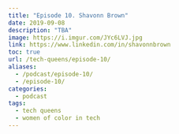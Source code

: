 ```yaml
---
title: "Episode 10. Shavonn Brown"
date: 2019-09-08
description: "TBA"
image: https://i.imgur.com/JYc6LVJ.jpg
link: https://www.linkedin.com/in/shavonnbrown
toc: true
url: /tech-queens/episode-10/
aliases:
  - /podcast/episode-10/
  - /episode-10/
categories:
  - podcast
tags:
  - tech queens
  - women of color in tech
---
```

